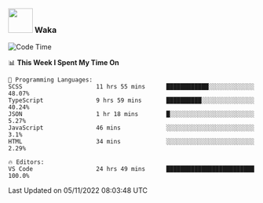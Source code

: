 ### <img src="https://media.giphy.com/media/VgCDAzcKvsR6OM0uWg/giphy.gif" width="50"> Waka

  <!--START_SECTION:waka-->
![Code Time](http://img.shields.io/badge/Code%20Time-1%2C025%20hrs%2032%20mins-blue)

📊 **This Week I Spent My Time On** 

```text
💬 Programming Languages: 
SCSS                     11 hrs 55 mins      ████████████░░░░░░░░░░░░░   48.07% 
TypeScript               9 hrs 59 mins       ██████████░░░░░░░░░░░░░░░   40.24% 
JSON                     1 hr 18 mins        █░░░░░░░░░░░░░░░░░░░░░░░░   5.27% 
JavaScript               46 mins             ░░░░░░░░░░░░░░░░░░░░░░░░░   3.1% 
HTML                     34 mins             ░░░░░░░░░░░░░░░░░░░░░░░░░   2.29%

🔥 Editors: 
VS Code                  24 hrs 49 mins      █████████████████████████   100.0%

```


 Last Updated on 05/11/2022 08:03:48 UTC
<!--END_SECTION:waka-->

